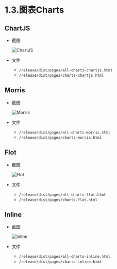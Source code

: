 # 1.3.图表Charts

## ChartJS

- 截图

    ![ChartJS](https://itheima2017.gitbooks.io/adminlte2-itheima-doc/img/hans/ChartJS.png)

- 文件
    - `/release/dist/pages/all-charts-chartjs.html`
    - `/release/dist/pages/charts-chartjs.html`

## Morris

- 截图

    ![Morris](https://itheima2017.gitbooks.io/adminlte2-itheima-doc/img/hans/Morris.png)

- 文件
    - `/release/dist/pages/all-charts-morris.html`
    - `/release/dist/pages/charts-morris.html`

## Flot

- 截图

    ![Flot](https://itheima2017.gitbooks.io/adminlte2-itheima-doc/img/hans/Flot.png)

- 文件
    - `/release/dist/pages/all-charts-flot.html`
    - `/release/dist/pages/charts-flot.html`

## Inline

- 截图

    ![Inline](https://itheima2017.gitbooks.io/adminlte2-itheima-doc/img/hans/Inline.png)

- 文件
    - `/release/dist/pages/all-charts-inline.html`
    - `/release/dist/pages/charts-inline.html`